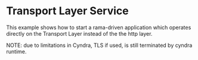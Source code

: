 # Transport Layer Service

This example shows how to start a rama-driven application
which operates directly on the Transport Layer instead of the the http layer.

NOTE: due to limitations in Cyndra, TLS if used, is still terminated by cyndra runtime.
